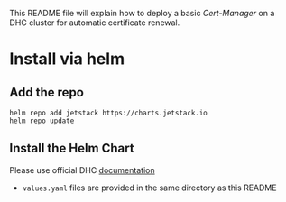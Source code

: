 This README file will explain how to deploy a basic _Cert-Manager_ on a DHC cluster for automatic certificate renewal.

# Install via helm

## Add the repo

```
helm repo add jetstack https://charts.jetstack.io
helm repo update
```

## Install the Helm Chart

Please use official DHC [documentation](https://git.daimler.com/DHC/CaaS/blob/master/technical-docs/ingress/traefik-tls.md#option-2-automatically-generate-and-renew-certificates-using-the-daimler-acme-service)

* `values.yaml` files are provided in the same directory as this README 